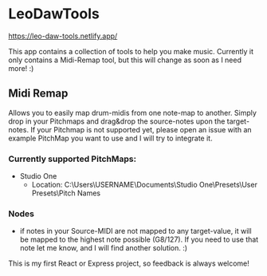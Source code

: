 # LeoDawTools
https://leo-daw-tools.netlify.app/

This app contains a collection of tools to help you make music.
Currently it only contains a Midi-Remap tool, but this will change as soon as I need more! :)

## Midi Remap
Allows you to easily map drum-midis from one note-map to another. Simply drop in your Pitchmaps and drag&drop the source-notes upon the target-notes.
If your Pitchmap is not supported yet, please open an issue with an example PitchMap you want to use and I will try to integrate it.

### Currently supported PitchMaps:
* Studio One 
  * Location: C:\Users\USERNAME\Documents\Studio One\Presets\User Presets\Pitch Names
  
### Nodes
- if notes in your Source-MIDI are not mapped to any target-value, 
  it will be mapped to the highest note possible (G8/127). If you need to use that note let me know, 
  and I will find another solution. :)
  
This is my first React or Express project, so feedback is always welcome!
